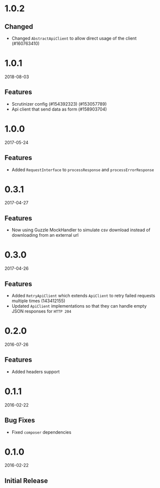 # 1.0.2
## Changed
- Changed `AbstractApiClient` to allow direct usage of the client (#160763410)

# 1.0.1
2018-08-03
## Features
- Scrutinizer config (#154392323) (#153057789)
- Api client that send data as form (#158903704)

# 1.0.0
2017-05-24

## Features
- Added `RequestInterface` to `processResponse` and `processErrorResponse`

# 0.3.1
2017-04-27

## Features
- Now using Guzzle MockHandler to simulate csv download instead of downloading from an external url

# 0.3.0
2017-04-26

## Features
- Added `RetryApiClient` which extends `ApiClient` to retry failed requests multiple times (143412155)
- Updated `ApiClient` implementations so that they can handle empty JSON responses for `HTTP 204`

# 0.2.0
2016-07-26

## Features
- Added headers support

# 0.1.1
2016-02-22

## Bug Fixes
- Fixed `composer` dependencies

# 0.1.0
2016-02-22

## Initial Release
